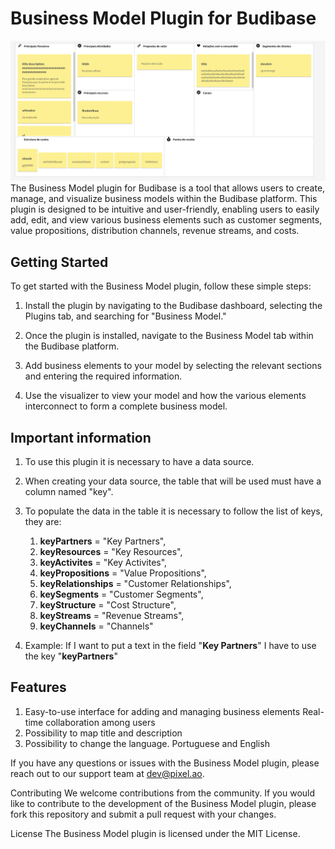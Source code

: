 # Business Model Plugin for Budibase
<img src="https://github.com/edsonpixel/budibase-businessmodel/blob/main/images/capa.png" />
The Business Model plugin for Budibase is a tool that allows users to create, manage, and visualize business models within the Budibase platform. This plugin is designed to be intuitive and user-friendly, enabling users to easily add, edit, and view various business elements such as customer segments, value propositions, distribution channels, revenue streams, and costs.

## Getting Started
To get started with the Business Model plugin, follow these simple steps:
1. Install the plugin by navigating to the Budibase dashboard, selecting the Plugins tab, and  searching for "Business Model."

2. Once the plugin is installed, navigate to the Business Model tab within the Budibase platform.
3. Add business elements to your model by selecting the relevant sections and entering the required information.
4. Use the visualizer to view your model and how the various elements interconnect to form a complete business model.

## Important information

1. To use this plugin it is necessary to have a data source.
2. When creating your data source, the table that will be used must have a column named "key".
3. To populate the data in the table it is necessary to follow the list of keys, they are:
    1. <b>keyPartners</b> = "Key Partners",
    2. <b>keyResources</b> = "Key Resources",
    3. <b>keyActivites</b> = "Key Activites",
    4. <b>keyPropositions</b> = "Value Propositions",
    5. <b>keyRelationships</b> = "Customer Relationships",
    6. <b>keySegments</b> = "Customer Segments",
    7. <b>keyStructure</b> = "Cost Structure",
    8. <b>keyStreams</b> = "Revenue Streams",
    9. <b>keyChannels</b> = "Channels"

4. Example: If I want to put a text in the field "<b>Key Partners</b>" I have to use the key "<b>keyPartners</b>"

## Features
1. Easy-to-use interface for adding and managing business elements Real-time collaboration among users
2. Possibility to map title and description
3. Possibility to change the language. Portuguese and English


If you have any questions or issues with the Business Model plugin, please reach out to our support team at dev@pixel.ao.

Contributing
We welcome contributions from the community. If you would like to contribute to the development of the Business Model plugin, please fork this repository and submit a pull request with your changes.

License
The Business Model plugin is licensed under the MIT License.